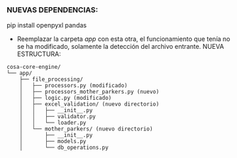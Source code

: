 ### NUEVAS DEPENDENCIAS:

pip install openpyxl pandas


- Reemplazar la carpeta *app* con esta otra, el funcionamiento que tenía no se ha modificado, solamente la detección del archivo entrante. 
NUEVA ESTRUCTURA:

```
cosa-core-engine/
└── app/
    ├── file_processing/
    │   ├── processors.py (modificado)
    │   ├── processors_mother_parkers.py (nuevo)
    │   ├── logic.py (modificado)
    │   ├── excel_validation/ (nuevo directorio)
    │   │   ├── __init__.py
    │   │   ├── validator.py
    │   │   └── loader.py
    │   └── mother_parkers/ (nuevo directorio)
    │       ├── __init__.py
    │       ├── models.py
    │       └── db_operations.py

```
